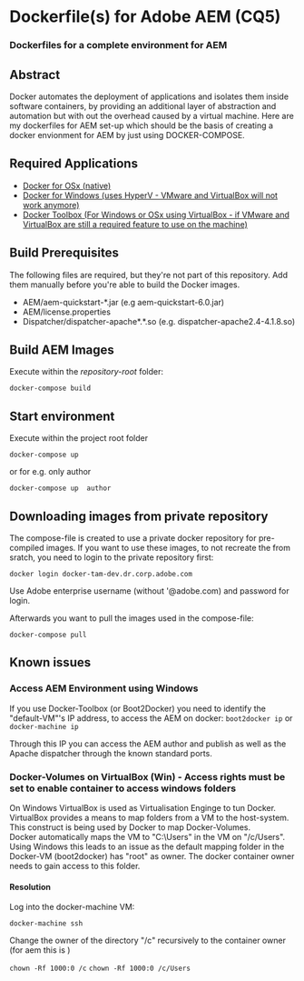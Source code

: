 # Dockerfile(s) for Adobe AEM (CQ5)
 
### Dockerfiles for a complete environment for AEM

## Abstract
Docker automates the deployment of applications and isolates them inside software containers, by providing an additional layer of abstraction and automation but with out the overhead caused by a virtual machine. 
Here are my dockerfiles for AEM set-up which should be the basis of creating a docker envionment for AEM by just using DOCKER-COMPOSE.


## Required Applications
* [Docker for OSx (native)](https://docs.docker.com/engine/installation/mac/)
* [Docker for Windows (uses HyperV - VMware and VirtualBox will not work anymore)](https://docs.docker.com/engine/installation/windows/)
* [Docker Toolbox (For Windows or OSx using VirtualBox - if VMware and VirtualBox are still a required feature to use on the machine)](https://www.docker.com/products/docker-toolbox)

## Build Prerequisites
The following files are required, but they're not part of this repository. Add them manually before you're able to build the Docker images.
- AEM/aem-quickstart-*.jar (e.g aem-quickstart-6.0.jar)
- AEM/license.properties
- Dispatcher/dispatcher-apache*.*.so (e.g. dispatcher-apache2.4-4.1.8.so)

## Build AEM Images
Execute within the _repository-root_ folder:
```
docker-compose build
```
## Start environment
Execute within the project root folder
```
docker-compose up 
```
or for e.g. only author
```
docker-compose up  author
```

## Downloading images from private repository 
The compose-file is created to use a private docker repository for pre-compiled images. 
If you want to use these images, to not recreate the from sratch, you need to login to the private repository first: 
```
docker login docker-tam-dev.dr.corp.adobe.com 
```
Use Adobe enterprise username (without '@adobe.com) and password for login. 

Afterwards you want to pull the images used in the compose-file: 
```
docker-compose pull 
```

## Known issues

### Access AEM Environment using Windows
If you use Docker-Toolbox (or Boot2Docker) you need to identify the "default-VM"'s IP address, to access the AEM on docker:
```boot2docker ip```
or 
```docker-machine ip```

Through this IP you can access the AEM author and publish as well as the Apache dispatcher through the known standard ports. 

### Docker-Volumes on VirtualBox (Win) - Access rights must be set to enable container to access windows folders  
On Windows VirtualBox is used as Virtualisation Enginge to tun Docker. 
VirtualBox provides a means to map folders from a VM to the host-system. 
This construct is being used by Docker to map Docker-Volumes.  
Docker automatically maps the VM to "C:\Users" in the VM on "/c/Users".  
Using Windows this leads to an issue as the default mapping folder in the Docker-VM (boot2docker) has "root" as owner.
The docker container owner needs to gain access to this folder. 

#### Resolution 
Log into the docker-machine VM:

```docker-machine ssh```

Change the owner of the directory "/c" recursively to the container owner (for aem this is )

```chown -Rf 1000:0 /c```
```chown -Rf 1000:0 /c/Users```

